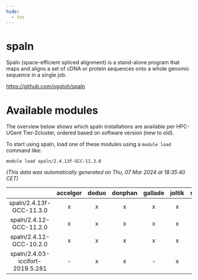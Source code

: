 ```yaml
---
hide:
  - toc
---
```


spaln
=====


Spaln (space-efficient spliced alignment) is a stand-alone program that maps and aligns a set of cDNA or protein sequences onto a whole genomic sequence in a single job.

https://github.com/ogotoh/spaln
# Available modules


The overview below shows which spaln installations are available per HPC-UGent Tier-2cluster, ordered based on software version (new to old).

To start using spaln, load one of these modules using a `module load` command like:

```shell
module load spaln/2.4.13f-GCC-11.3.0
```

*(This data was automatically generated on Thu, 07 Mar 2024 at 18:35:40 CET)*  

| |accelgor|doduo|donphan|gallade|joltik|skitty|
| :---: | :---: | :---: | :---: | :---: | :---: | :---: |
|spaln/2.4.13f-GCC-11.3.0|x|x|x|x|x|x|
|spaln/2.4.12-GCC-11.2.0|x|x|x|x|x|x|
|spaln/2.4.12-GCC-10.2.0|x|x|x|x|x|x|
|spaln/2.4.03-iccifort-2019.5.281|-|x|x|-|x|x|
